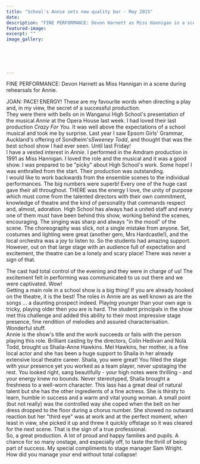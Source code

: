 ```yaml
---
title: "School's Annie sets new quality bar - May 2015"
date: 
description: "FINE PERFORMANCE: Devon Harnett as Miss Hannigan in a scene during rehearsals for Annie, from Wanganui Midweek article on 6/5/15..."
featured-image: 
excerpt: ""
image_gallery:
	
	
	
	
	
---
```


<p><span>FINE PERFORMANCE: Devon Harnett as Miss Hannigan in a scene during rehearsals for Annie.</span></p>
<p>JOAN: PACE! ENERGY! These are my favourite words when directing a play and, in my view, the secret of a successful production.<br />They were there with bells on in Wanganui High School's presentation of the musical&nbsp;<em>Annie</em>&nbsp;at the Opera House last week. I had loved their last production&nbsp;<em>Crazy For You</em>. It was well above the expectations of a school musical and took me by surprise. Last year I saw Epsom Girls' Grammar, Auckland's offering of Sondheim's<em>Sweeney Todd</em>, and thought that was the best school show I had ever seen. Until last Friday!<br />I have a vested interest in&nbsp;<em>Annie</em>. I performed in the Amdram production in 1991 as Miss Hannigan. I loved the role and the musical and it was a good show. I was prepared to be "picky" about High School's work. Some hope! I was enthralled from the start. Their production was outstanding.<br />I would like to work backwards from the ensemble scenes to the individual performances. The big numbers were superb! Every one of the huge cast gave their all throughout. THERE was the energy I love, the unity of purpose which must come from the talented directors with their own commitment, knowledge of theatre and the kind of personality that commands respect and, almost, adoration. High School has always had a united staff and every one of them must have been behind this show, working behind the scenes, encouraging. The singing was sharp and always "in the mood" of the scene. The choreography was slick, not a single mistake from anyone. Set, costumes and lighting were great (another gem, Mrs Hardcastle!), and the local orchestra was a joy to listen to. So the students had amazing support. However, out on that large stage with an audience full of expectation and excitement, the theatre can be a lonely and scary place! There was never a sign of that.</p>
<p>The cast had total control of the evening and they were in charge of us! The excitement felt in performing was communicated to us out there and we were captivated. Wow!<br />Getting a main role in a school show is a big thing! If you are already hooked on the theatre, it is the best! The roles in Annie are as well known as are the songs ... a daunting prospect indeed. Playing younger than your own age is tricky, playing older then you are is hard. The student principals in the show met this challenge and added this ability to their most impressive stage presence, fine rendition of melodies and assured characterisation. Wonderful stuff.<br />Annie is the show's title and the work succeeds or fails with the person playing this role. Brilliant casting by the directors, Colin Hedivan and Nola Todd, brought us Shaila-Anne Hawkins. Mel Hawkins, her mother, is a fine local actor and she has been a huge support to Shaila in her already extensive local theatre career. Shaila, you were great! You filled the stage with your presence yet you worked as a team player, never upstaging the rest. You looked right, sang beautifully - your high notes were thrilling - and your energy knew no bounds. Never stereotyped, Shaila brought a freshness to a well-worn character. This lass has a great deal of natural talent but she has the other ingredients of a fine actress. She is thirsty to learn, humble in success and a warm and vital young woman. A small point (but not really) was the controlled way she coped when the belt on her dress dropped to the floor during a chorus number. She showed no outward reaction but her "third eye" was at work and at the perfect moment, when least in view, she picked it up and threw it quickly offstage so it was cleared for the next scene. That is the sign of a true professional.<br />So, a great production. A lot of proud and happy families and pupils. A chance for so many onstage, and especially off, to taste the thrill of being part of success. My special compliments to stage manager Sam Wright. How did you manage your end without total collapse!</p>

